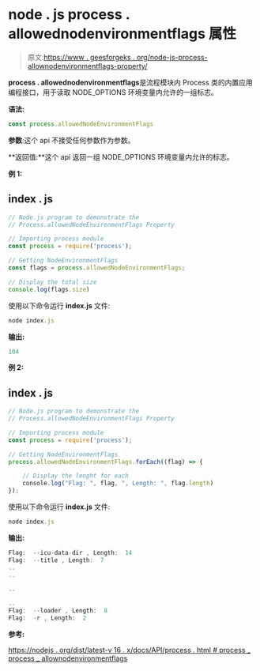 # node . js process . allowednodenvironmentflags 属性

> 原文:[https://www . geesforgeks . org/node-js-process-allownodenvironmentflags-property/](https://www.geeksforgeeks.org/node-js-process-allowednodeenvironmentflags-property/)

**process . allowednodenvironmentflags**是流程模块内 Process 类的内置应用编程接口，用于读取 NODE_OPTIONS 环境变量内允许的一组标志。

**语法:**

```js
const process.allowedNodeEnvironmentFlags
```

**参数**:这个 api 不接受任何参数作为参数。

**返回值:**这个 api 返回一组 NODE_OPTIONS 环境变量内允许的标志。

**例 1:**

## index . js

```js
// Node.js program to demonstrate the  
// Process.allowedNodeEnvironmentFlags Property

// Importing process module
const process = require('process');

// Getting NodeEnvironmentFlags
const flags = process.allowedNodeEnvironmentFlags;

// Display the total size
console.log(flags.size)
```

使用以下命令运行 **index.js** 文件:

```js
node index.js
```

**输出:**

```js
104
```

**例 2:**

## index . js

```js
// Node.js program to demonstrate the  
// Process.allowedNodeEnvironmentFlags Property

// Importing process module
const process = require('process');

// Getting NodeEnvironmentFlags
process.allowedNodeEnvironmentFlags.forEach((flag) => {

    // Display the lenght for each
    console.log("Flag: ", flag, ", Length: ", flag.length)
});
```

使用以下命令运行 **index.js** 文件:

```js
node index.js
```

**输出:**

```js
Flag:  --icu-data-dir , Length:  14
Flag:  --title , Length:  7
..
..

..

..
Flag:  --loader , Length:  8
Flag:  -r , Length:  2
```

**参考:**

[https://nodejs . org/dist/latest-v 16 . x/docs/API/process . html # process _ process _ allownodenvironmentflags](https://nodejs.org/dist/latest-v16.x/docs/api/process.html#process_process_allowednodeenvironmentflags)